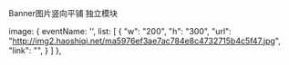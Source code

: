 Banner图片竖向平铺
  独立模块

  image: {
    eventName: '',
    list: [
      {
        "w": "200",
        "h": "300",
        "url": "http://img2.haoshiqi.net/ma5976ef3ae7ac784e8c4732715b4c5f47.jpg",
        "link": "",
      }
    ]
  },
